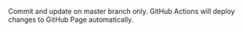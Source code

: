 Commit and update on master branch only.
GitHub Actions will deploy changes to GitHub Page automatically.